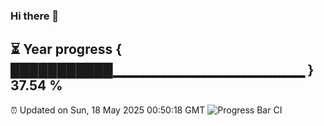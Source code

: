 ### Hi there 👋
⏳ Year progress { ███████████▁▁▁▁▁▁▁▁▁▁▁▁▁▁▁▁▁▁▁ } 37.54 %
---
⏰ Updated on Sun, 18 May 2025 00:50:18 GMT
![Progress Bar CI](https://github.com/Moyi321/Moyi321/workflows/Progress%20Bar%20CI/badge.svg)

